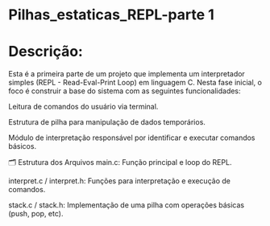 # Pilhas_estaticas_REPL-parte 1

# Descrição:

Esta é a primeira parte de um projeto que implementa um interpretador simples (REPL - Read-Eval-Print Loop) em linguagem C. 
Nesta fase inicial, o foco é construir a base do sistema com as seguintes funcionalidades:

Leitura de comandos do usuário via terminal.

Estrutura de pilha para manipulação de dados temporários.

Módulo de interpretação responsável por identificar e executar comandos básicos.

🗂️ Estrutura dos Arquivos
main.c: Função principal e loop do REPL.

interpret.c / interpret.h: Funções para interpretação e execução de comandos.

stack.c / stack.h: Implementação de uma pilha com operações básicas (push, pop, etc).
